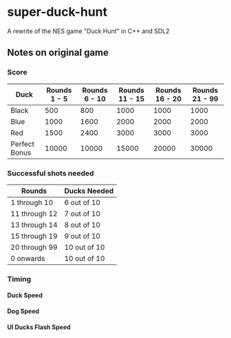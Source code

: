 # super-duck-hunt
A rewrite of the NES game "Duck Hunt" in C++ and SDL2

## Notes on original game

### Score

| Duck          | Rounds 1 - 5 | Rounds 6 - 10 | Rounds 11 - 15 | Rounds 16 - 20 | Rounds 21 - 99 |
|---------------|--------------|---------------|----------------|----------------|----------------|
| Black         | 500          | 800           | 1000           | 1000           | 1000           |
| Blue          | 1000         | 1600          | 2000           | 2000           | 2000           |
| Red           | 1500         | 2400          | 3000           | 3000           | 3000           |
| Perfect Bonus | 10000        | 10000         | 15000          | 20000          | 30000          |

### Successful shots needed

| Rounds        | Ducks Needed |
|---------------|--------------|
| 1 through 10  | 6 out of 10  |
| 11 through 12 | 7 out of 10  |
| 13 through 14 | 8 out of 10  |
| 15 through 19 | 9 out of 10  |
| 20 through 99 | 10 out of 10 |
| 0 onwards     | 10 out of 10 |

### Timing

#### Duck Speed

#### Dog Speed

#### UI Ducks Flash Speed